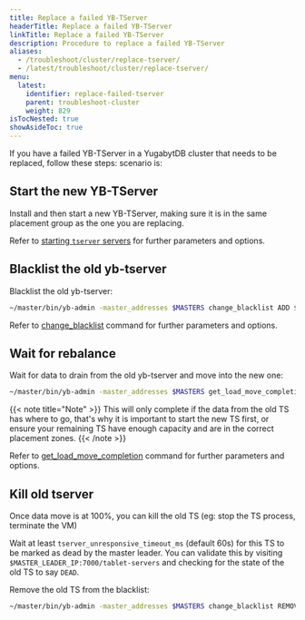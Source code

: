 ```yaml
---
title: Replace a failed YB-TServer
headerTitle: Replace a failed YB-TServer
linkTitle: Replace a failed YB-TServer
description: Procedure to replace a failed YB-TServer
aliases:
  - /troubleshoot/cluster/replace-tserver/
  - /latest/troubleshoot/cluster/replace-tserver/
menu:
  latest:
    identifier: replace-failed-tserver
    parent: troubleshoot-cluster
    weight: 829
isTocNested: true
showAsideToc: true
---
```


If you have a failed YB-TServer in a YugabytDB cluster that needs to be replaced, follow these steps:
scenario is:

## Start the new YB-TServer

Install and then start a new YB-TServer, making sure it is in the same placement group as the one you are replacing.

Refer to [starting `tserver` servers](../../../../deploy/manual-deployment/start-tservers/) for further parameters and options.

## Blacklist the old yb-tserver

Blacklist the old yb-tserver: 
```bash
~/master/bin/yb-admin -master_addresses $MASTERS change_blacklist ADD $OLD_IP:9100
```

Refer to [change_blacklist](../../admin/yb-admin.md#change-blacklist) command for further parameters and options.

## Wait for rebalance

Wait for data to drain from the old yb-tserver and move into the new one:
```bash
~/master/bin/yb-admin -master_addresses $MASTERS get_load_move_completion 
```


{{< note title="Note" >}}
This will only complete if the data from the old TS has where to go, that's why it is important to start the new TS first, 
or ensure your remaining TS have enough capacity and are in the correct placement zones.
{{< /note >}}

Refer to [get_load_move_completion](../../admin/yb-admin.md#get-load-move-completion) command for further parameters and options.

## Kill old tserver
Once data move is at 100%, you can kill the old TS (eg: stop the TS process, terminate the VM)

Wait at least `tserver_unresponsive_timeout_ms` (default 60s) for this TS to be marked as dead by the master leader. 
You can validate this by visiting `$MASTER_LEADER_IP:7000/tablet-servers` and checking for the state of the old TS to say `DEAD`.

Remove the old TS from the blacklist: 

```bash
~/master/bin/yb-admin -master_addresses $MASTERS change_blacklist REMOVE node1:9100
```
